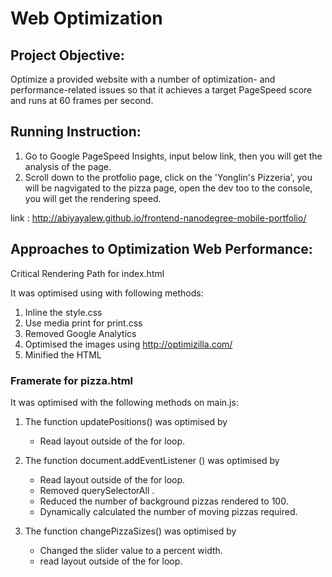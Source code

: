 # Web Optimization

## Project Objective:

 Optimize a provided website with a number of optimization- and performance-related issues so that it achieves a target PageSpeed score and runs at 60 frames per second.

## Running Instruction: 
 
 1.	Go to Google PageSpeed Insights, input below link, then you will get the analysis of the page.
 2.	Scroll down to the protfolio page, click on the 'Yonglin's Pizzeria', you will be nagvigated to the pizza page, open the dev too to the console, you will get the rendering speed.

 link :  http://abiyayalew.github.io/frontend-nanodegree-mobile-portfolio/

## Approaches to Optimization Web Performance:

Critical Rendering Path for index.html

It was optimised using with following methods:

1. Inline the style.css 
2. Use media print for print.css
3. Removed Google Analytics
4. Optimised the images using  http://optimizilla.com/
5. Minified the HTML

### Framerate for pizza.html 

It was optimised with the following methods on main.js:

1. The function updatePositions() was optimised by 
      * Read layout outside of the for loop.

2. The function document.addEventListener () was optimised by 
      * Read layout outside of the for loop.
      * Removed querySelectorAll .
      * Reduced the number of background pizzas rendered to 100.
      * Dynamically calculated the number of moving pizzas required.

3. The function changePizzaSizes() was optimised by 
      * Changed the slider value to a percent width.
      * read layout outside of the for loop.






